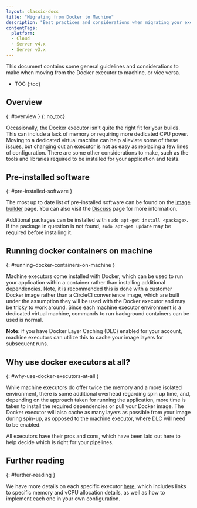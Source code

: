 ```yaml
---
layout: classic-docs
title: "Migrating from Docker to Machine"
description: "Best practices and considerations when migrating your executor from Docker to machine"
contentTags:
  platform:
  - Cloud
  - Server v4.x
  - Server v3.x
---
```


This document contains some general guidelines and considerations to
make when moving from the Docker executor to machine, or vice versa.

* TOC
{:toc}

## Overview
{: #overview }
{:.no_toc}

Occasionally, the Docker executor isn't quite the right fit for your
builds. This can include a lack of memory or requiring more dedicated
CPU power. Moving to a dedicated virtual machine can help alleviate some
of these issues, but changing out an executor is not as easy as
replacing a few lines of configuration. There are some other
considerations to make, such as the tools and libraries required to be
installed for your application and tests.

## Pre-installed software
{: #pre-installed-software }

The most up to date list of pre-installed software can be found on the [image builder](https://raw.githubusercontent.com/circleci/image-builder/picard-vm-image/provision.sh) page. You can also visit the [Discuss](https://discuss.circleci.com/) page for more information.

Additional packages can be installed with `sudo apt-get install <package>`. If the package in question is not found, `sudo apt-get update` may be required before installing it.

## Running docker containers on machine
{: #running-docker-containers-on-machine }

Machine executors come installed with Docker, which can be used
to run your application within a container rather than installing
additional dependencies. Note, it is recommended this is done with a
customer Docker image rather than a CircleCI convenience image, which
are built under the assumption they will be used with the Docker
executor and may be tricky to work around. Since each machine executor
environment is a dedicated virtual machine, commands to run background
containers can be used is normal.

**Note:** if you have Docker Layer Caching (DLC) enabled for your
account, machine executors can utilize this to cache your image layers
for subsequent runs.

## Why use docker executors at all?
{: #why-use-docker-executors-at-all }

While machine executors do offer twice the memory and a more isolated
environment, there is some additional overhead regarding spin up time,
and, depending on the approach taken for running the application, more
time is taken to install the required dependencies or pull your Docker
image. The Docker executor will also cache as many layers as possible
from your image during spin-up, as opposed to the machine executor,
where DLC will need to be enabled.

All executors have their pros and cons, which have been laid out here to
help decide which is right for your pipelines.

## Further reading
{: #further-reading }

We have more details on each specific executor
[here]({{site.baseurl}}/executor-intro/), which includes links to
specific memory and vCPU allocation details, as well as how to implement
each one in your own configuration.
